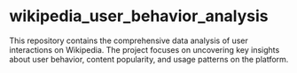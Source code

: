 # wikipedia_user_behavior_analysis
This repository contains the comprehensive data analysis of user interactions on Wikipedia. The project focuses on uncovering key insights about user behavior, content popularity, and usage patterns on the platform. 
